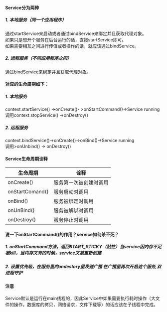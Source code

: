 #### Service分为两种
##### 1. 本地服务（同一个应用程序）
通过startService来启动或者通过bindService来绑定并且获取代理对象。<br>
如果只是想开个服务在后台运行的话，直接startService即可。<br>
如果需要相互之间进行传值或者操作的话，就应该通过bindService。
##### 2. 远程服务（不同应用程序之间）
通过bindService来绑定并且获取代理对象。

#### 对应的生命周期如下：
##### 1. 本地服务
context.startService() ->onCreate()- >onStartCommand()->Service running<br>
调用context.stopService() ->onDestroy()
##### 2. 远程服务
context.bindService()->onCreate()->onBind()->Service running<br>
调用>onUnbind() -> onDestroy()

#### Service生命周期诠释
| 生命周期 | 诠释 |
| ---- | ---- |
| onCreate() | 服务第一次被创建时调用 |
| onStartComand() | 服务启动时调用 |
| onBind() | 服务被绑定时调用 |
| onUnBind() | 服务被解绑时调用 |
| onDestroy() | 服务停止时调用 |

#### 说一下onStartCommand()的作用？service如何杀不死？
##### 1. onStartCommand方法，返回START_STICKY（粘性）当service因内存不足被kill，当内存又有的时候，service又被重新创建
##### 2. 设置优先级，在服务里的ondestory里发送广播 在广播里再次开启这个服务,双进程守护

#### 注意
Service默认是运行在main线程的，因此Service中如果需要执行耗时操作（大文件的操作，数据库的拷贝，网络请求，文件下载等）的话应该在子线程中完成。
